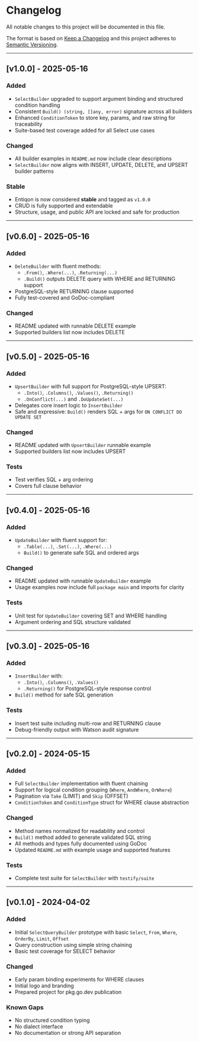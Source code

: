 # Changelog

All notable changes to this project will be documented in this file.

The format is based on [Keep a Changelog](https://keepachangelog.com/)
and this project adheres to [Semantic Versioning](https://semver.org/).

---

## [v1.0.0] - 2025-05-16

### Added
- `SelectBuilder` upgraded to support argument binding and structured condition handling
- Consistent `Build() (string, []any, error)` signature across all builders
- Enhanced `ConditionToken` to store key, params, and raw string for traceability
- Suite-based test coverage added for all Select use cases

### Changed
- All builder examples in `README.md` now include clear descriptions
- `SelectBuilder` now aligns with INSERT, UPDATE, DELETE, and UPSERT builder patterns

### Stable
- Entiqon is now considered **stable** and tagged as `v1.0.0`
- CRUD is fully supported and extendable
- Structure, usage, and public API are locked and safe for production

---

## [v0.6.0] - 2025-05-16

### Added
- `DeleteBuilder` with fluent methods:
  - `.From()`, `.Where(...)`, `.Returning(...)`
  - `.Build()` outputs DELETE query with WHERE and RETURNING support
- PostgreSQL-style RETURNING clause supported
- Fully test-covered and GoDoc-compliant

### Changed
- README updated with runnable DELETE example
- Supported builders list now includes DELETE

---

## [v0.5.0] - 2025-05-16

### Added
- `UpsertBuilder` with full support for PostgreSQL-style UPSERT:
  - `.Into()`, `.Columns()`, `.Values()`, `.Returning()`
  - `.OnConflict(...)` and `.DoUpdateSet(...)`
- Delegates core insert logic to `InsertBuilder`
- Safe and expressive: `Build()` renders SQL + args for `ON CONFLICT DO UPDATE SET`

### Changed
- README updated with `UpsertBuilder` runnable example
- Supported builders list now includes UPSERT

### Tests
- Test verifies SQL + arg ordering
- Covers full clause behavior

---

## [v0.4.0] - 2025-05-16

### Added
- `UpdateBuilder` with fluent support for:
  - `.Table(...)`, `.Set(...)`, `.Where(...)`
  - `Build()` to generate safe SQL and ordered args

### Changed
- README updated with runnable `UpdateBuilder` example
- Usage examples now include full `package main` and imports for clarity

### Tests
- Unit test for `UpdateBuilder` covering SET and WHERE handling
- Argument ordering and SQL structure validated

---

## [v0.3.0] - 2025-05-16

### Added
- `InsertBuilder` with:
  - `.Into()`, `.Columns()`, `.Values()`
  - `.Returning()` for PostgreSQL-style response control
- `Build()` method for safe SQL generation

### Tests
- Insert test suite including multi-row and RETURNING clause
- Debug-friendly output with Watson audit signature

---

## [v0.2.0] - 2024-05-15

### Added
- Full `SelectBuilder` implementation with fluent chaining
- Support for logical condition grouping (`Where`, `AndWhere`, `OrWhere`)
- Pagination via `Take` (LIMIT) and `Skip` (OFFSET)
- `ConditionToken` and `ConditionType` struct for WHERE clause abstraction

### Changed
- Method names normalized for readability and control
- `Build()` method added to generate validated SQL string
- All methods and types fully documented using GoDoc
- Updated `README.md` with example usage and supported features

### Tests
- Complete test suite for `SelectBuilder` with `testify/suite`

---

## [v0.1.0] - 2024-04-02

### Added
- Initial `SelectQueryBuilder` prototype with basic `Select`, `From`, `Where`, `OrderBy`, `Limit`, `Offset`
- Query construction using simple string chaining
- Basic test coverage for SELECT behavior

### Changed
- Early param binding experiments for WHERE clauses
- Initial logo and branding
- Prepared project for pkg.go.dev publication

### Known Gaps
- No structured condition typing
- No dialect interface
- No documentation or strong API separation
